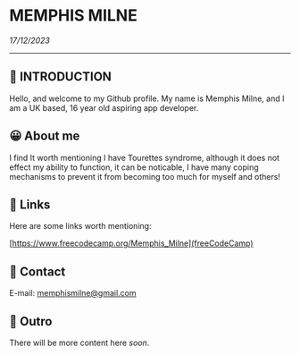 # MEMPHIS MILNE
*17/12/2023*
___

## 👋 INTRODUCTION

Hello, and welcome to my Github profile. My name is Memphis Milne, and I am a UK based, 16 year old aspiring app developer.

## 😀 About me

I find It worth mentioning I have Tourettes syndrome, although it does not effect my ability to function, it can be noticable, I have many coping mechanisms to prevent it from becoming too much for myself and others!

## 🔗 Links

Here are some links worth mentioning:

[https://www.freecodecamp.org/Memphis_Milne](freeCodeCamp)

## 📨 Contact

E-mail: memphismilne@gmail.com

## 👋 Outro

There will be more content here *soon*.
